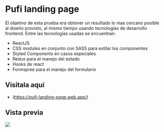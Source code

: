 # Pufi landing page

El objetivo de esta prueba era obtener un resultado lo mas cercano posible al diseño provisto, al mismo tiempo usando tecnologías de desarrollo frontend. Entre las tecnologías usadas se encuentran:

- ReactJS
- CSS modules en conjunto con SASS para estilar los componentes
- Styled Components en casos especiales
- Redux para el manejo del estado
- Hooks de react
- Formspree para el manejo del formulario

## Visitala aquí

- (https://pufi-landing-page.web.app/)

## Vista previa

![](./screenshot.png)
